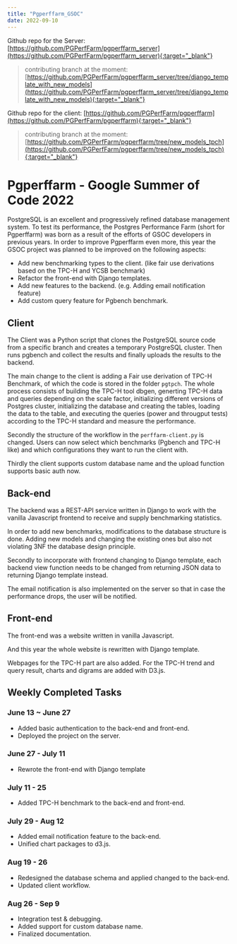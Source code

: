 ```yaml
---
title: "Pgperffarm_GSOC"
date: 2022-09-10
---
```


Github repo for the Server: [https://github.com/PGPerfFarm/pgperffarm_server](https://github.com/PGPerfFarm/pgperffarm_server){:target="_blank"}
> contributing branch at the moment: [https://github.com/PGPerfFarm/pgperffarm_server/tree/django_template_with_new_models](https://github.com/PGPerfFarm/pgperffarm_server/tree/django_template_with_new_models){:target="_blank"}



Github repo for the client: [https://github.com/PGPerfFarm/pgperffarm](https://github.com/PGPerfFarm/pgperffarm){:target="_blank"}
> contributing branch at the moment: [https://github.com/PGPerfFarm/pgperffarm/tree/new_models_tpch](https://github.com/PGPerfFarm/pgperffarm/tree/new_models_tpch){:target="_blank"}



# Pgperffarm - Google Summer of Code 2022

PostgreSQL is an excellent and progressively refined database management system. To test its performance, the Postgres Performance Farm (short for Pgperffarm) was born as a result of the efforts of GSOC developers in previous years. In order to improve Pgperffarm even more, this year the GSOC project was planned to be improved on the following aspects:

* Add new benchmarking types to the client. (like fair use derivations based on the TPC-H and YCSB benchmark)
* Refactor the front-end with Django templates.
* Add new features to the backend. (e.g. Adding email notification feature)
* Add custom query feature for Pgbench benchmark.


## Client
The Client was a Python script that clones the PostgreSQL source code from a specific branch and creates a temporary PostgreSQL cluster. Then runs pgbench and collect the results and finally uploads the results to the backend. 

The main change to the client is adding a Fair use derivation of TPC-H Benchmark, of which the code is stored in the folder `pgtpch`. The whole process consists of building the TPC-H tool dbgen, generting TPC-H data and queries depending on the scale factor, initializing different versions of Postgres cluster, initializing the database and creating the tables, loading the data to the table, and executing the queries (power and througput tests) according to the TPC-H standard and measure the performance.

Secondly the structure of the workflow in the `perffarm-client.py` is changed. Users can now select which benchmarks (Pgbench and TPC-H like) and which configurations they want to run the client with.

Thirdly the client supports custom database name and the upload function supports basic auth now. 

## Back-end

The backend was a REST-API service written in Django to work with the vanilla Javascript frontend to receive and supply benchmarking statistics.

In order to add new benchmarks, modifications to the database structure is done. Adding new models and changing the existing ones but also not violating 3NF the database design principle.

Secondly to incorporate with frontend changing to Django template, each backend view function needs to be changed from returning JSON data to returning Django template instead.

The email notification is also implemented on the server so that in case the performance drops, the user will be notified.

## Front-end

The front-end was a website written in vanilla Javascript. 

And this year the whole website is rewritten with Django template.

Webpages for the TPC-H part are also added. For the TPC-H trend and query result, charts and digrams are added with D3.js.

## Weekly Completed Tasks


### June 13 ~ June 27

- Added basic authentication to the back-end and front-end.
- Deployed the project on the server.


### June 27 -  July 11 

- Rewrote the front-end with Django template

### July 11 - 25 

- Added TPC-H benchmark to the back-end and front-end.

### July 29 - Aug 12 

- Added email notification feature to the back-end.
- Unified chart packages to d3.js.

### Aug 19 - 26 

- Redesigned the database schema and applied changed to the back-end.
- Updated client workflow.

### Aug 26 - Sep 9
- Integration test & debugging.
- Added support for custom database name.
- Finalized documentation.
